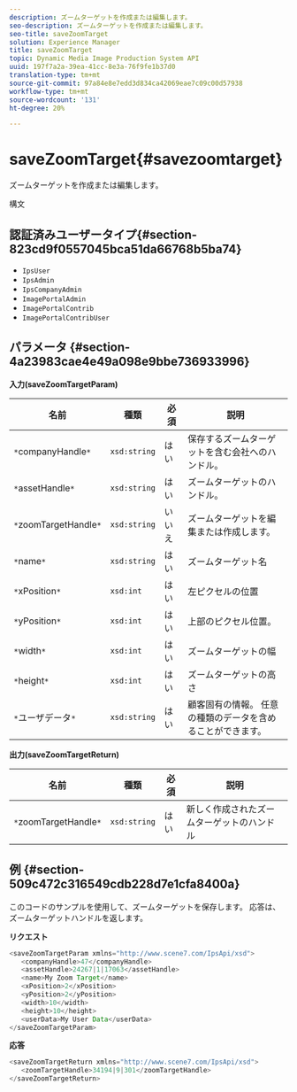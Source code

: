 ```yaml
---
description: ズームターゲットを作成または編集します。
seo-description: ズームターゲットを作成または編集します。
seo-title: saveZoomTarget
solution: Experience Manager
title: saveZoomTarget
topic: Dynamic Media Image Production System API
uuid: 197f7a2a-39ea-41cc-8e3a-76f9fe1b37d0
translation-type: tm+mt
source-git-commit: 97a84e8e7edd3d834ca42069eae7c09c00d57938
workflow-type: tm+mt
source-wordcount: '131'
ht-degree: 20%

---
```



# saveZoomTarget{#savezoomtarget}

ズームターゲットを作成または編集します。

構文

## 認証済みユーザータイプ{#section-823cd9f0557045bca51da66768b5ba74}

* `IpsUser`
* `IpsAdmin`
* `IpsCompanyAdmin`
* `ImagePortalAdmin`
* `ImagePortalContrib`
* `ImagePortalContribUser`

## パラメータ {#section-4a23983cae4e49a098e9bbe736933996}

**入力(saveZoomTargetParam)**

| 名前 | 種類 | 必須 | 説明 |
|---|---|---|---|
| `*`companyHandle`*` | `xsd:string` | はい | 保存するズームターゲットを含む会社へのハンドル。 |
| `*`assetHandle`*` | `xsd:string` | はい | ズームターゲットのハンドル。 |
| `*`zoomTargetHandle`*` | `xsd:string` | いいえ | ズームターゲットを編集または作成します。 |
| `*`name`*` | `xsd:string` | はい | ズームターゲット名 |
| `*`xPosition`*` | `xsd:int` | はい | 左ピクセルの位置 |
| `*`yPosition`*` | `xsd:int` | はい | 上部のピクセル位置。 |
| `*`width`*` | `xsd:int` | はい | ズームターゲットの幅 |
| `*`height`*` | `xsd:int` | はい | ズームターゲットの高さ |
| `*`ユーザデータ`*` | `xsd:string` | はい | 顧客固有の情報。 任意の種類のデータを含めることができます。 |

**出力(saveZoomTargetReturn)**

| 名前 | 種類 | 必須 | 説明 |
|---|---|---|---|
| `*`zoomTargetHandle`*` | `xsd:string` | はい | 新しく作成されたズームターゲットのハンドル |

## 例 {#section-509c472c316549cdb228d7e1cfa8400a}

このコードのサンプルを使用して、ズームターゲットを保存します。 応答は、ズームターゲットハンドルを返します。

**リクエスト**

```java
<saveZoomTargetParam xmlns="http://www.scene7.com/IpsApi/xsd">
   <companyHandle>47</companyHandle>
   <assetHandle>24267|1|17063</assetHandle>
   <name>My Zoom Target</name>
   <xPosition>2</xPosition>
   <yPosition>2</yPosition>
   <width>10</width>
   <height>10</height>
   <userData>My User Data</userData>
</saveZoomTargetParam>
```

**応答**

```java
<saveZoomTargetReturn xmlns="http://www.scene7.com/IpsApi/xsd">
   <zoomTargetHandle>34194|9|301</zoomTargetHandle>
</saveZoomTargetReturn>
```

